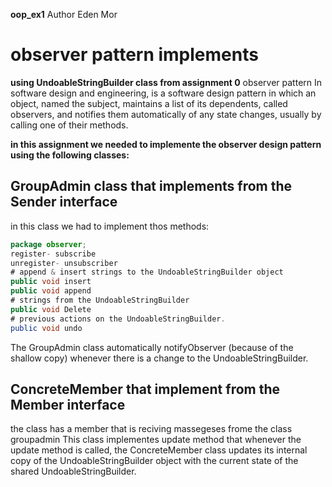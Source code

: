 **oop_ex1**
 Author Eden Mor
 # observer pattern implements
 **using UndoableStringBuilder class from assignment 0**
observer pattern In software design and engineering, is a software design pattern in which an object, named the subject, maintains a list of its dependents, called observers, and notifies them automatically of any state changes, usually by calling one of their methods.

**in this assignment we needed to implemente the observer design pattern using the following classes:**

## GroupAdmin class that implements from the Sender interface
in this class we had to implement thos methods:
```java
package observer;
register- subscribe 
unregister- unsubscriber 
# append & insert strings to the UndoableStringBuilder object
public void insert
public void append 
# strings from the UndoableStringBuilder
public void Delete
# previous actions on the UndoableStringBuilder.
public void undo
```
The GroupAdmin class automatically notifyObserver (because of the shallow copy) whenever there is a change to the UndoableStringBuilder.


## ConcreteMember that implement from the Member interface 
the class has a member that is reciving massegeses frome the class groupadmin 
This class implementes update method that whenever the update method is called, the ConcreteMember class updates its internal copy of the UndoableStringBuilder object with the current state of the shared UndoableStringBuilder. 



